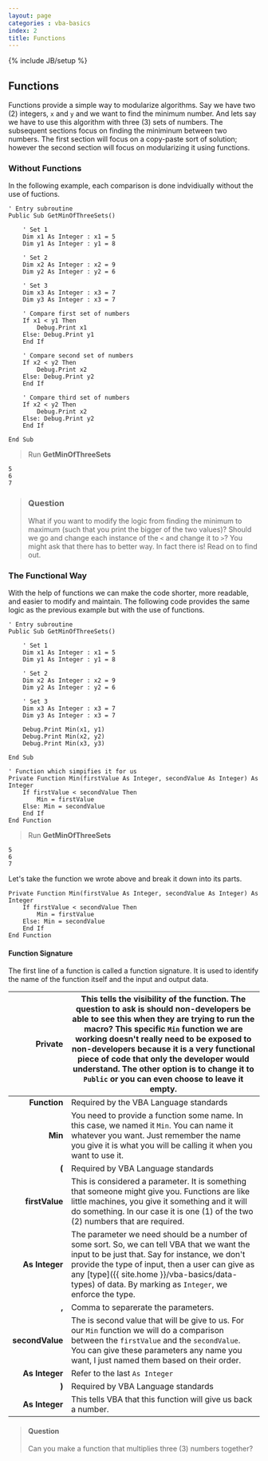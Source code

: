 ```yaml
---
layout: page
categories : vba-basics
index: 2
title: Functions
---
```

{% include JB/setup %}

## Functions

Functions provide a simple way to modularize algorithms. Say we have two (2) integers, `x` and `y` and we want to find the minimum number. And lets say we have to use this algorithm with three (3) sets of numbers. The subsequent sections focus on finding the miniminum between two numbers. The first section will focus on a copy-paste sort of solution; however the second section will focus on modularizing it using functions.

### Without Functions

In the following example, each comparison is done indvidiually without the use of fuctions.

```vb.net
' Entry subroutine
Public Sub GetMinOfThreeSets()

    ' Set 1
    Dim x1 As Integer : x1 = 5
    Dim y1 As Integer : y1 = 8

    ' Set 2
    Dim x2 As Integer : x2 = 9
    Dim y2 As Integer : y2 = 6

    ' Set 3
    Dim x3 As Integer : x3 = 7
    Dim y3 As Integer : x3 = 7

    ' Compare first set of numbers
    If x1 < y1 Then
        Debug.Print x1
    Else: Debug.Print y1
    End If

    ' Compare second set of numbers
    If x2 < y2 Then
        Debug.Print x2
    Else: Debug.Print y2
    End If

    ' Compare third set of numbers
    If x2 < y2 Then
        Debug.Print x2
    Else: Debug.Print y2
    End If

End Sub
```

> Run **GetMinOfThreeSets**

```
5
6
7
```

> ### Question
> What if you want to modify the logic from finding the minimum to maximum (such that you print the bigger of the two values)? Should we go and change each instance of the `<` and change it to `>`?
> You might ask that there has to better way. In fact there is! Read on to find out.

### The Functional Way

With the help of functions we can make the code shorter, more readable, and easier to modify and maintain. The following code provides the same logic as the previous example but with the use of functions.

```vb.net
' Entry subroutine
Public Sub GetMinOfThreeSets()

    ' Set 1
    Dim x1 As Integer : x1 = 5
    Dim y1 As Integer : y1 = 8

    ' Set 2
    Dim x2 As Integer : x2 = 9
    Dim y2 As Integer : y2 = 6

    ' Set 3
    Dim x3 As Integer : x3 = 7
    Dim y3 As Integer : x3 = 7

    Debug.Print Min(x1, y1)
    Debug.Print Min(x2, y2)
    Debug.Print Min(x3, y3)

End Sub

' Function which simpifies it for us
Private Function Min(firstValue As Integer, secondValue As Integer) As Integer
    If firstValue < secondValue Then
        Min = firstValue
    Else: Min = secondValue
    End If
End Function
```

> Run **GetMinOfThreeSets**

```
5
6
7
```

Let's take the function we wrote above and break it down into its parts.

```vb.net
Private Function Min(firstValue As Integer, secondValue As Integer) As Integer
    If firstValue < secondValue Then
        Min = firstValue
    Else: Min = secondValue
    End If
End Function
```

#### Function Signature

The first line of a function is called a function signature. It is used to identify the name of the function itself and the input and output data.

| **Private** | This tells the visibility of the function. The question to ask is should non-developers be able to see this when they are trying to run the macro? This specific `Min` function we are working doesn't really need to be exposed to non-developers because it is a very functional piece of code that only the developer would understand. The other option is to change it to `Public` or you can even choose to leave it empty. |
|------------:|------------------------------------------------------------------------------------------------------------------------------------------------------------------------------------------------------------------------------------------------------------------------------------------------------------------------------------------------------------------------------------------------------------------------------------|
| **Function** | Required by the VBA Language standards |
|  **Min** | You need to provide a function some name. In this case, we named it `Min`. You can name it whatever you want. Just remember the name you give it is what you will be calling it when you want to use it. |
| **(** | Required by VBA Language standards |
| **firstValue** | This is considered a parameter. It is something that someone might give you. Functions are like little machines, you give it something and it will do something. In our case it is one (1) of the two (2) numbers that are required. |
| **As Integer** | The parameter we need should be a number of some sort. So, we can tell VBA that we want the input to be just that. Say for instance, we don't provide the type of input, then a user can give as any [type]({{ site.home }}/vba-basics/data-types) of data. By marking as `Integer`, we enforce the type. |
| **,** | Comma to separerate the parameters. |
| **secondValue** | The is second value that will be give to us. For our `Min` function we will do a comparison between the `firstValue` and the `secondValue`. You can give these parameters any name you want, I just named them based on their order. |
| **As Integer** | Refer to the last `As Integer` |
| **)** | Required by VBA Language standards |
| **As Integer** | This tells VBA that this function will give us back a number. |


> #### Question
> Can you make a function that multiplies three (3) numbers together?

